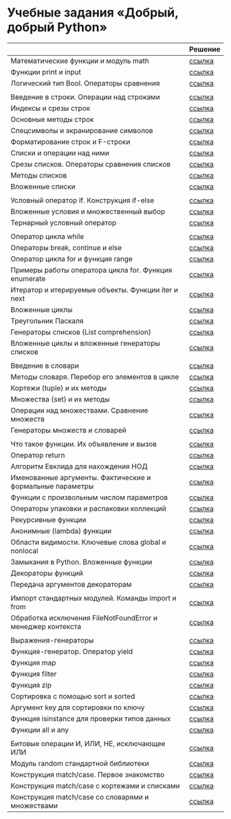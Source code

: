 # Учебные задания «Добрый, добрый Python»

|                                                             | Решение                                                                |
| ----------------------------------------------------------- | ---------------------------------------------------------------------- |
| Математические функции и модуль math                        | [ссылка](https://github.com/MihailStar/pthn-st/tree/master/02/2.3.py)  |
| Функции print и input                                       | [ссылка](https://github.com/MihailStar/pthn-st/tree/master/02/2.4.py)  |
| Логический тип Bool. Операторы сравнения                    | [ссылка](https://github.com/MihailStar/pthn-st/tree/master/02/2.5.py)  |
|                                                             |                                                                        |
| Введение в строки. Операции над строками                    | [ссылка](https://github.com/MihailStar/pthn-st/tree/master/03/3.1.py)  |
| Индексы и срезы строк                                       | [ссылка](https://github.com/MihailStar/pthn-st/tree/master/03/3.2.py)  |
| Основные методы строк                                       | [ссылка](https://github.com/MihailStar/pthn-st/tree/master/03/3.3.py)  |
| Спецсимволы и экранирование символов                        | [ссылка](https://github.com/MihailStar/pthn-st/tree/master/03/3.4.py)  |
| Форматирование строк и F-строки                             | [ссылка](https://github.com/MihailStar/pthn-st/tree/master/03/3.5.py)  |
| Списки и операции над ними                                  | [ссылка](https://github.com/MihailStar/pthn-st/tree/master/03/3.6.py)  |
| Срезы списков. Операторы сравнения списков                  | [ссылка](https://github.com/MihailStar/pthn-st/tree/master/03/3.7.py)  |
| Методы списков                                              | [ссылка](https://github.com/MihailStar/pthn-st/tree/master/03/3.8.py)  |
| Вложенные списки                                            | [ссылка](https://github.com/MihailStar/pthn-st/tree/master/03/3.9.py)  |
|                                                             |                                                                        |
| Условный оператор if. Конструкция if-else                   | [ссылка](https://github.com/MihailStar/pthn-st/tree/master/04/4.1.py)  |
| Вложенные условия и множественный выбор                     | [ссылка](https://github.com/MihailStar/pthn-st/tree/master/04/4.2.py)  |
| Тернарный условный оператор                                 | [ссылка](https://github.com/MihailStar/pthn-st/tree/master/04/4.3.py)  |
|                                                             |                                                                        |
| Оператор цикла while                                        | [ссылка](https://github.com/MihailStar/pthn-st/tree/master/05/5.1.py)  |
| Операторы break, continue и else                            | [ссылка](https://github.com/MihailStar/pthn-st/tree/master/05/5.2.py)  |
| Оператор цикла for и функция range                          | [ссылка](https://github.com/MihailStar/pthn-st/tree/master/05/5.3.py)  |
| Примеры работы оператора цикла for. Функция enumerate       | [ссылка](https://github.com/MihailStar/pthn-st/tree/master/05/5.4.py)  |
| Итератор и итерируемые объекты. Функции iter и next         | [ссылка](https://github.com/MihailStar/pthn-st/tree/master/05/5.5.py)  |
| Вложенные циклы                                             | [ссылка](https://github.com/MihailStar/pthn-st/tree/master/05/5.6.py)  |
| Треугольник Паскаля                                         | [ссылка](https://github.com/MihailStar/pthn-st/tree/master/05/5.7.py)  |
| Генераторы списков (List comprehension)                     | [ссылка](https://github.com/MihailStar/pthn-st/tree/master/05/5.8.py)  |
| Вложенные циклы и вложенные генераторы списков              | [ссылка](https://github.com/MihailStar/pthn-st/tree/master/05/5.9.py)  |
|                                                             |                                                                        |
| Введение в словари                                          | [ссылка](https://github.com/MihailStar/pthn-st/tree/master/06/6.1.py)  |
| Методы словаря. Перебор его элементов в цикле               | [ссылка](https://github.com/MihailStar/pthn-st/tree/master/06/6.2.py)  |
| Кортежи (tuple) и их методы                                 | [ссылка](https://github.com/MihailStar/pthn-st/tree/master/06/6.3.py)  |
| Множества (set) и их методы                                 | [ссылка](https://github.com/MihailStar/pthn-st/tree/master/06/6.4.py)  |
| Операции над множествами. Сравнение множеств                | [ссылка](https://github.com/MihailStar/pthn-st/tree/master/06/6.5.py)  |
| Генераторы множеств и словарей                              | [ссылка](https://github.com/MihailStar/pthn-st/tree/master/06/6.6.py)  |
|                                                             |                                                                        |
| Что такое функции. Их объявление и вызов                    | [ссылка](https://github.com/MihailStar/pthn-st/tree/master/07/7.1.py)  |
| Оператор return                                             | [ссылка](https://github.com/MihailStar/pthn-st/tree/master/07/7.2.py)  |
| Алгоритм Евклида для нахождения НОД                         | [ссылка](https://github.com/MihailStar/pthn-st/tree/master/07/7.3.py)  |
| Именованные аргументы. Фактические и формальные параметры   | [ссылка](https://github.com/MihailStar/pthn-st/tree/master/07/7.4.py)  |
| Функции с произвольным числом параметров                    | [ссылка](https://github.com/MihailStar/pthn-st/tree/master/07/7.5.py)  |
| Операторы упаковки и распаковки коллекций                   | [ссылка](https://github.com/MihailStar/pthn-st/tree/master/07/7.6.py)  |
| Рекурсивные функции                                         | [ссылка](https://github.com/MihailStar/pthn-st/tree/master/07/7.7.py)  |
| Анонимные (lambda) функции                                  | [ссылка](https://github.com/MihailStar/pthn-st/tree/master/07/7.8.py)  |
| Области видимости. Ключевые слова global и nonlocal         | [ссылка](https://github.com/MihailStar/pthn-st/tree/master/07/7.9.py)  |
| Замыкания в Python. Вложенные функции                       | [ссылка](https://github.com/MihailStar/pthn-st/tree/master/07/7.10.py) |
| Декораторы функций                                          | [ссылка](https://github.com/MihailStar/pthn-st/tree/master/07/7.11.py) |
| Передача аргументов декораторам                             | [ссылка](https://github.com/MihailStar/pthn-st/tree/master/07/7.12.py) |
|                                                             |                                                                        |
| Импорт стандартных модулей. Команды import и from           | [ссылка](https://github.com/MihailStar/pthn-st/tree/master/08/8.1.py)  |
| Обработка исключения FileNotFoundError и менеджер контекста | [ссылка](https://github.com/MihailStar/pthn-st/tree/master/08/8.6.py)  |
|                                                             |                                                                        |
| Выражения-генераторы                                        | [ссылка](https://github.com/MihailStar/pthn-st/tree/master/09/9.1.py)  |
| Функция-генератор. Оператор yield                           | [ссылка](https://github.com/MihailStar/pthn-st/tree/master/09/9.2.py)  |
| Функция map                                                 | [ссылка](https://github.com/MihailStar/pthn-st/tree/master/09/9.3.py)  |
| Функция filter                                              | [ссылка](https://github.com/MihailStar/pthn-st/tree/master/09/9.4.py)  |
| Функция zip                                                 | [ссылка](https://github.com/MihailStar/pthn-st/tree/master/09/9.5.py)  |
| Сортировка с помощью sort и sorted                          | [ссылка](https://github.com/MihailStar/pthn-st/tree/master/09/9.6.py)  |
| Аргумент key для сортировки по ключу                        | [ссылка](https://github.com/MihailStar/pthn-st/tree/master/09/9.7.py)  |
| Функция isinstance для проверки типов данных                | [ссылка](https://github.com/MihailStar/pthn-st/tree/master/09/9.8.py)  |
| Функции all и any                                           | [ссылка](https://github.com/MihailStar/pthn-st/tree/master/09/9.9.py)  |
|                                                             |                                                                        |
| Битовые операции И, ИЛИ, НЕ, исключающее ИЛИ                | [ссылка](https://github.com/MihailStar/pthn-st/tree/master/10/10.2.py) |
| Модуль random стандартной библиотеки                        | [ссылка](https://github.com/MihailStar/pthn-st/tree/master/10/10.3.py) |
| Конструкция match/case. Первое знакомство                   | [ссылка](https://github.com/MihailStar/pthn-st/tree/master/10/10.4.py) |
| Конструкция match/case с кортежами и списками               | [ссылка](https://github.com/MihailStar/pthn-st/tree/master/10/10.5.py) |
| Конструкция match/case со словарями и множествами           | [ссылка](https://github.com/MihailStar/pthn-st/tree/master/10/10.6.py) |
